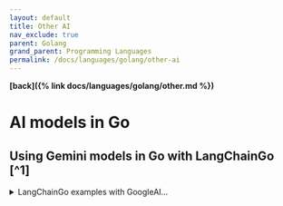 ```yaml
---
layout: default
title: Other AI
nav_exclude: true
parent: Golang
grand_parent: Programming Languages
permalink: /docs/languages/golang/other-ai
---
```


__[back]({% link docs/languages/golang/other.md %})__

# AI models in Go

## Using Gemini models in Go with LangChainGo [^1]

<details markdown="block"><summary>LangChainGo examples with GoogleAI...</summary>
```golang
package main

import (
  "context"
  "fmt"
  "log"
  "os"

  "github.com/tmc/langchaingo/llms"
  "github.com/tmc/langchaingo/llms/googleai"
)

func main() {
  ctx := context.Background()
  apiKey := os.Getenv("API_KEY")
  llm, err := googleai.New(ctx, googleai.WithAPIKey(apiKey))
  if err != nil {
    log.Fatal(err)
  }

  prompt := "What is the L2 Lagrange point?"
  answer, err := llms.GenerateFromSinglePrompt(ctx, llm, prompt)
  if err != nil {
    log.Fatal(err)
  }

  fmt.Println(answer)
}
```
</details>

----

[^1]: [Using Gemini models in Go with LangChainGo](https://eli.thegreenplace.net/2024/using-gemini-models-in-go-with-langchaingo/)
